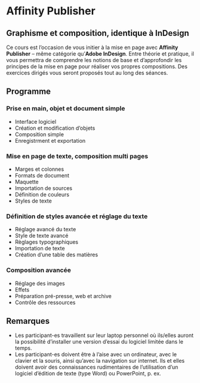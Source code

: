 # Affinity Publisher

## Graphisme et composition, identique à InDesign

Ce cours est l’occasion de vous initier à la mise en page avec **Affinity Publisher** – même catégorie qu’**Adobe InDesign**. Entre théorie et pratique, il vous permettra de comprendre les notions de base et d’approfondir les principes de la mise en page pour réaliser vos propres compositions. Des exercices dirigés vous seront proposés tout au long des séances.

## Programme
### Prise en main, objet et document simple
- Interface logiciel
- Création et modification d’objets
- Composition simple
- Enregistrment et exportation

### Mise en page de texte, composition multi pages
- Marges et colonnes
- Formats de document
- Maquette
- Importation de sources
- Définition de couleurs
- Styles de texte

### Définition de styles avancée et réglage du texte
- Réglage avancé du texte
- Style de texte avancé
- Règlages typographiques
- Importation de texte
- Création d’une table des matières

### Composition avancée
- Réglage des images
- Effets
- Préparation pré-presse, web et archive
- Contrôle des ressources

## Remarques
- Les participant-es travaillent sur leur laptop personnel où ils/elles auront la possibilité d’installer une version d’essai du logiciel limitée dans le temps.
- Les participant-es doivent être à l’aise avec un ordinateur, avec le clavier et la souris, ainsi qu’avec la navigation sur internet. Ils et elles doivent avoir des connaissances rudimentaires de l’utilisation d’un logiciel d’édition de texte (type Word) ou PowerPoint, p. ex.
